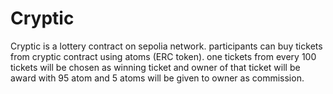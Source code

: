 # Cryptic
Cryptic is a lottery contract on sepolia network. participants can buy tickets from cryptic contract using atoms (ERC token). one tickets from every 100 tickets will be chosen as winning ticket and owner of that ticket will be award with 95 atom and 5 atoms will be given to owner as commission.
